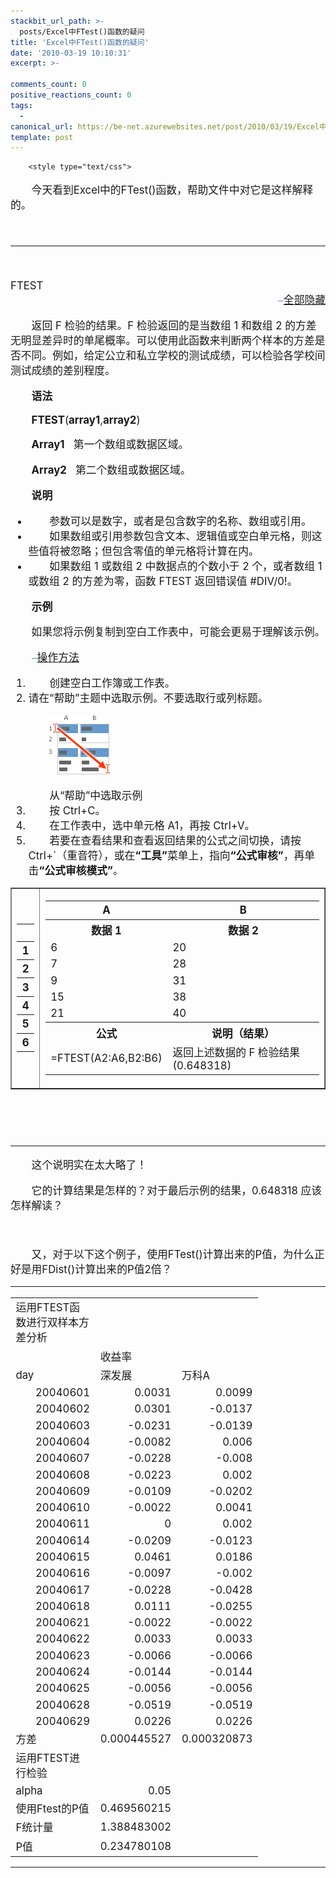 ```yaml
---
stackbit_url_path: >-
  posts/Excel中FTest()函数的疑问
title: 'Excel中FTest()函数的疑问'
date: '2010-03-19 10:10:31'
excerpt: >-
  
comments_count: 0
positive_reactions_count: 0
tags: 
  - 
canonical_url: https://be-net.azurewebsites.net/post/2010/03/19/Excel中FTest()函数的疑问
template: post
---
```


        <style type="text/css">
<!--

/* 仿Google的表格样式; 涂鸦， 2010-1-21 */
table.tbLikeGoogle 
{
	border: solid 1px #CCCCCC;
	border-collapse: collapse;
	width: 99%;
	background-color: White;
}

table.tbLikeGoogle tr
{
	border: solid 1px #CCCCCC;
}

/* 鼠标经过的样式 */
table.tbLikeGoogle tr:hover
{
	background-color: #F1FCFF;
}    

table.tbLikeGoogle thead tr 
{
	border-bottom: solid 1px #a6a6a6;
}

/* 表头当鼠标经过时样式不变 */
table.tbLikeGoogle thead tr:hover
{
	border-bottom: solid 1px #a6a6a6;
	background-color: transparent;
}

table.tbLikeGoogle tr td 
{
	padding: 6px 0 6px 3px;
	/* IE 7 及以下不支持 tr 的border属性 */
	border-top: solid 1px #CCCCCC;
	border-bottom: solid 1px #CCCCCC;
	text-align: left;
}

/* 链接样式 */
table.tbLikeGoogle tr td a:link 
{
	padding: 0!important;
	margin: 0!important;
	color: #2244DD!important;
	text-decoration: underline!important;
}

table.tbLikeGoogle tr td a:link 
{
	padding: 0!important;
	margin: 0!important;
	color: #2244DD!important;
	text-decoration: underline!important;
}

table.tbLikeGoogle tr td a:link 
{
	padding: 0!important;
	margin: 0!important;
	color: #2244DD!important;
	text-decoration: underline!important;
}

table.tbLikeGoogle tr td a:link 
{
	padding: 0!important;
	margin: 0!important;
	color: #2244DD!important;
	text-decoration: underline!important;
}

table.tbLikeGoogle thead tr th
{
	/* IE 7 及以下不支持 tr 的border属性 */
	border-bottom: solid 1px #a6a6a6;
	text-align: left;
	padding: 6px 0 6px 3px;
	vertical-align: top;
}

table.tbLikeGoogle thead tr th .filter 
{
	font-weight: normal;
}
/* 仿Google的表格样式；结束 */

-->
</style>
<div style="text-indent: 2em; font-size: larger;">
<p>今天看到Excel中的FTest()函数，帮助文件中对它是这样解释的。</p>
<p>&nbsp;</p>
<hr>
<p>&nbsp;</p>
FTEST    <!--cstransform awsenduser.xsl date 2006-12-10 --><!--csautotext date 2007-03-23 number --><!--csglossary date 2007-03-23 number --><!--csglobalstrings date 2007-05-31 number --><!-- defs in --><!-- META NAME="lcid" CONTENT="2052" -->
<div style="DISPLAY: none" id="divShowAll" align="right"><a class="DropDown" href="http://office.microsoft.com/assistance/hfws.aspx?AssetID=HP052090982052&amp;CTT=1&amp;Origin=EC010229842052&amp;QueryID=c_8Hzemxc&amp;respos=1&amp;rt=2"><img id="picHeader" border="0" alt="全部显示" src="https://raw.githubusercontent.com/Jeff-Tian/blogengine.net/master/Source/BlogEngine/BlogEngine.NET/App_Data/files/image_235.png">全部显示</a></div>
<div style="DISPLAY: block" id="divHideAll" align="right"><a class="DropDown" href="http://office.microsoft.com/assistance/hfws.aspx?AssetID=HP052090982052&amp;CTT=1&amp;Origin=EC010229842052&amp;QueryID=c_8Hzemxc&amp;respos=1&amp;rt=2"><img id="hide" border="0" alt="全部隐藏" src="https://raw.githubusercontent.com/Jeff-Tian/blogengine.net/master/Source/BlogEngine/BlogEngine.NET/App_Data/files/image_236.png">全部隐藏</a></div>
<p>返回 F 检验的结果。F 检验返回的是当数组 1 和数组 2  的方差无明显差异时的单尾概率。可以使用此函数来判断两个样本的方差是否不同。例如，给定公立和私立学校的测试成绩，可以检验各学校间测试成绩的差别程度。</p>
<p><b class="bterm">语法</b></p>
<p><b class="bterm">FTEST</b>(<b class="bterm">array1</b>,<b class="bterm">array2</b>)</p>
<p><b class="runinhead">Array1</b>&nbsp;&nbsp; 第一个数组或数据区域。</p>
<p><b class="runinhead">Array2</b>&nbsp;&nbsp; 第二个数组或数据区域。</p>
<p><b class="bterm">说明</b></p>
<ul>
    <li>参数可以是数字，或者是包含数字的名称、数组或引用。</li>
    <li>如果数组或引用参数包含文本、逻辑值或空白单元格，则这些值将被忽略；但包含零值的单元格将计算在内。</li>
    <li>如果数组 1 或数组 2 中数据点的个数小于 2 个，或者数组 1 或数组 2 的方差为零，函数 FTEST 返回错误值 #DIV/0!。</li>
</ul>
<p><b class="bterm">示例</b></p>
<p>如果您将示例复制到空白工作表中，可能会更易于理解该示例。</p>
<div class="alert">
<p><a class="DropDown" href="http://office.microsoft.com/assistance/hfws.aspx?AssetID=HP052090982052&amp;CTT=1&amp;Origin=EC010229842052&amp;QueryID=c_8Hzemxc&amp;respos=1&amp;rt=2"><img id="divExpCollAsst_1_img" border="0" alt="隐藏" src="https://raw.githubusercontent.com/Jeff-Tian/blogengine.net/master/Source/BlogEngine/BlogEngine.NET/App_Data/files/image_237.png">操作方法</a></p>
<span style="DISPLAY: block" id="divExpCollAsst_1" class="ACECollapsed" border="0">
<ol>
    <li>创建空白工作簿或工作表。</li>
    <li>请在“帮助”主题中选取示例。不要选取行或列标题。
    <p><img border="0" alt="从“帮助”中选取示例" src="https://raw.githubusercontent.com/Jeff-Tian/blogengine.net/master/Source/BlogEngine/BlogEngine.NET/App_Data/files/image_238.png"></p>
    <div class="ac">从“帮助”中选取示例</div>
    </li>
    <li>按 Ctrl+C。</li>
    <li>在工作表中，选中单元格 A1，再按 Ctrl+V。</li>
    <li>若要在查看结果和查看返回结果的公式之间切换，请按 Ctrl+`（重音符），或在<b class="ui">“工具”</b>菜单上，指向<b class="ui">“公式审核”</b>，再单击<b class="ui">“公式审核模式”</b>。</li>
</ol>
</span></div>
<table border="1">
    <tbody>
        <tr class="trbgodd">
            <td>
            <table>
                <tbody>
                    <tr class="trbgodd">
                        <td class="noborder">&nbsp;</td>
                    </tr>
                    <tr class="trbgeven">
                        <th>1</th>
                    </tr>
                    <tr class="trbgodd">
                        <th>2</th>
                    </tr>
                    <tr class="trbgeven">
                        <th>3</th>
                    </tr>
                    <tr class="trbgodd">
                        <th>4</th>
                    </tr>
                    <tr class="trbgeven">
                        <th>5</th>
                    </tr>
                    <tr class="trbgodd">
                        <th>6</th>
                    </tr>
                </tbody>
            </table>
            </td>
            <td>
            <table>
                <tbody>
                    <tr class="trbgeven">
                        <th>A</th>
                        <th>B</th>
                    </tr>
                    <tr class="trbgodd">
                        <th>数据 1</th>
                        <th>数据 2</th>
                    </tr>
                    <tr class="trbgeven">
                        <td>6</td>
                        <td>20</td>
                    </tr>
                    <tr class="trbgodd">
                        <td>7</td>
                        <td>28</td>
                    </tr>
                    <tr class="trbgeven">
                        <td>9</td>
                        <td>31</td>
                    </tr>
                    <tr class="trbgodd">
                        <td>15</td>
                        <td>38</td>
                    </tr>
                    <tr class="trbgeven">
                        <td>21</td>
                        <td>40</td>
                    </tr>
                    <tr class="trbgodd">
                        <th>公式</th>
                        <th>说明（结果）</th>
                    </tr>
                    <tr class="trbgeven">
                        <td>=FTEST(A2:A6,B2:B6)</td>
                        <td>返回上述数据的 F 检验结果  (0.648318)</td>
                    </tr>
                </tbody>
            </table>
            </td>
        </tr>
    </tbody>
</table>
<p>&nbsp;</p>
<p>&nbsp;</p>
<hr>
<p><!--@@FEEDBACKWIZ@@--></p>
<p>这个说明实在太大略了！</p>
<p>它的计算结果是怎样的？对于最后示例的结果，0.648318 应该怎样解读？</p>
<p>&nbsp;</p>
<p>又，对于以下这个例子，使用FTest()计算出来的P值，为什么正好是用FDist()计算出来的P值2倍？</p>
<hr>
<table class="tbLikeGoogle"><colgroup><col width="119" style="mso-width-source:userset;mso-width-alt:3808;width:89pt">  <col width="111" style="mso-width-source:userset;mso-width-alt:3552;width:83pt">  <col width="102" style="mso-width-source:userset;mso-width-alt:3264;width:77pt">
</colgroup><tbody><tr height="19" style="height:14.25pt">
    <td height="19" class="xl24" width="119" style="height:14.25pt;width:89pt">运用FTEST函数进行双样本方差分析</td>
    <td class="xl24" width="111" style="border-left:none;width:83pt">　</td>
    <td class="xl24" width="102" style="border-left:none;width:77pt">　</td>
</tr>
<tr height="19" style="height:14.25pt">
    <td height="19" class="xl24" style="height:14.25pt;border-top:none">　</td>
    <td colspan="2" class="xl25" style="border-left:none">收益率</td>
</tr>
<tr height="19" style="height:14.25pt">
    <td height="19" class="xl24" style="height:14.25pt;border-top:none">day</td>
    <td class="xl24" style="border-top:none;border-left:none">深发展</td>
    <td class="xl24" style="border-top:none;border-left:none">万科A</td>
</tr>
<tr height="19" style="height:14.25pt">
    <td height="19" class="xl24" align="right" style="height:14.25pt;border-top:none" x:num="">20040601</td>
    <td class="xl24" align="right" style="border-top:none;border-left:none" x:num="3.0999999999999999E-3">0.0031</td>
    <td class="xl24" align="right" style="border-top:none;border-left:none" x:num="9.9000000000000008E-3">0.0099</td>
</tr>
<tr height="19" style="height:14.25pt">
    <td height="19" class="xl24" align="right" style="height:14.25pt;border-top:none" x:num="">20040602</td>
    <td class="xl24" align="right" style="border-top:none;border-left:none" x:num="3.0099999999999998E-2">0.0301</td>
    <td class="xl24" align="right" style="border-top:none;border-left:none" x:num="-1.37E-2">-0.0137</td>
</tr>
<tr height="19" style="height:14.25pt">
    <td height="19" class="xl24" align="right" style="height:14.25pt;border-top:none" x:num="">20040603</td>
    <td class="xl24" align="right" style="border-top:none;border-left:none" x:num="-2.3099999999999999E-2">-0.0231</td>
    <td class="xl24" align="right" style="border-top:none;border-left:none" x:num="-1.3899999999999999E-2">-0.0139</td>
</tr>
<tr height="19" style="height:14.25pt">
    <td height="19" class="xl24" align="right" style="height:14.25pt;border-top:none" x:num="">20040604</td>
    <td class="xl24" align="right" style="border-top:none;border-left:none" x:num="-8.2000000000000007E-3">-0.0082</td>
    <td class="xl24" align="right" style="border-top:none;border-left:none" x:num="6.0000000000000001E-3">0.006</td>
</tr>
<tr height="19" style="height:14.25pt">
    <td height="19" class="xl24" align="right" style="height:14.25pt;border-top:none" x:num="">20040607</td>
    <td class="xl24" align="right" style="border-top:none;border-left:none" x:num="-2.2800000000000001E-2">-0.0228</td>
    <td class="xl24" align="right" style="border-top:none;border-left:none" x:num="-8.0000000000000002E-3">-0.008</td>
</tr>
<tr height="19" style="height:14.25pt">
    <td height="19" class="xl24" align="right" style="height:14.25pt;border-top:none" x:num="">20040608</td>
    <td class="xl24" align="right" style="border-top:none;border-left:none" x:num="-2.23E-2">-0.0223</td>
    <td class="xl24" align="right" style="border-top:none;border-left:none" x:num="2E-3">0.002</td>
</tr>
<tr height="19" style="height:14.25pt">
    <td height="19" class="xl24" align="right" style="height:14.25pt;border-top:none" x:num="">20040609</td>
    <td class="xl24" align="right" style="border-top:none;border-left:none" x:num="-1.09E-2">-0.0109</td>
    <td class="xl24" align="right" style="border-top:none;border-left:none" x:num="-2.0199999999999999E-2">-0.0202</td>
</tr>
<tr height="19" style="height:14.25pt">
    <td height="19" class="xl24" align="right" style="height:14.25pt;border-top:none" x:num="">20040610</td>
    <td class="xl24" align="right" style="border-top:none;border-left:none" x:num="-2.2000000000000001E-3">-0.0022</td>
    <td class="xl24" align="right" style="border-top:none;border-left:none" x:num="4.1000000000000003E-3">0.0041</td>
</tr>
<tr height="19" style="height:14.25pt">
    <td height="19" class="xl24" align="right" style="height:14.25pt;border-top:none" x:num="">20040611</td>
    <td class="xl24" align="right" style="border-top:none;border-left:none" x:num="">0</td>
    <td class="xl24" align="right" style="border-top:none;border-left:none" x:num="2E-3">0.002</td>
</tr>
<tr height="19" style="height:14.25pt">
    <td height="19" class="xl24" align="right" style="height:14.25pt;border-top:none" x:num="">20040614</td>
    <td class="xl24" align="right" style="border-top:none;border-left:none" x:num="-2.0899999999999998E-2">-0.0209</td>
    <td class="xl24" align="right" style="border-top:none;border-left:none" x:num="-1.23E-2">-0.0123</td>
</tr>
<tr height="19" style="height:14.25pt">
    <td height="19" class="xl24" align="right" style="height:14.25pt;border-top:none" x:num="">20040615</td>
    <td class="xl24" align="right" style="border-top:none;border-left:none" x:num="4.6100000000000002E-2">0.0461</td>
    <td class="xl24" align="right" style="border-top:none;border-left:none" x:num="1.8599999999999998E-2">0.0186</td>
</tr>
<tr height="19" style="height:14.25pt">
    <td height="19" class="xl24" align="right" style="height:14.25pt;border-top:none" x:num="">20040616</td>
    <td class="xl24" align="right" style="border-top:none;border-left:none" x:num="-9.7000000000000003E-3">-0.0097</td>
    <td class="xl24" align="right" style="border-top:none;border-left:none" x:num="-2E-3">-0.002</td>
</tr>
<tr height="19" style="height:14.25pt">
    <td height="19" class="xl24" align="right" style="height:14.25pt;border-top:none" x:num="">20040617</td>
    <td class="xl24" align="right" style="border-top:none;border-left:none" x:num="-2.2800000000000001E-2">-0.0228</td>
    <td class="xl24" align="right" style="border-top:none;border-left:none" x:num="-4.2799999999999998E-2">-0.0428</td>
</tr>
<tr height="19" style="height:14.25pt">
    <td height="19" class="xl24" align="right" style="height:14.25pt;border-top:none" x:num="">20040618</td>
    <td class="xl24" align="right" style="border-top:none;border-left:none" x:num="1.11E-2">0.0111</td>
    <td class="xl24" align="right" style="border-top:none;border-left:none" x:num="-2.5499999999999998E-2">-0.0255</td>
</tr>
<tr height="19" style="height:14.25pt">
    <td height="19" class="xl24" align="right" style="height:14.25pt;border-top:none" x:num="">20040621</td>
    <td class="xl24" align="right" style="border-top:none;border-left:none" x:num="-2.2000000000000001E-3">-0.0022</td>
    <td class="xl24" align="right" style="border-top:none;border-left:none" x:num="-2.2000000000000001E-3">-0.0022</td>
</tr>
<tr height="19" style="height:14.25pt">
    <td height="19" class="xl24" align="right" style="height:14.25pt;border-top:none" x:num="">20040622</td>
    <td class="xl24" align="right" style="border-top:none;border-left:none" x:num="3.3E-3">0.0033</td>
    <td class="xl24" align="right" style="border-top:none;border-left:none" x:num="3.3E-3">0.0033</td>
</tr>
<tr height="19" style="height:14.25pt">
    <td height="19" class="xl24" align="right" style="height:14.25pt;border-top:none" x:num="">20040623</td>
    <td class="xl24" align="right" style="border-top:none;border-left:none" x:num="-6.6E-3">-0.0066</td>
    <td class="xl24" align="right" style="border-top:none;border-left:none" x:num="-6.6E-3">-0.0066</td>
</tr>
<tr height="19" style="height:14.25pt">
    <td height="19" class="xl24" align="right" style="height:14.25pt;border-top:none" x:num="">20040624</td>
    <td class="xl24" align="right" style="border-top:none;border-left:none" x:num="-1.44E-2">-0.0144</td>
    <td class="xl24" align="right" style="border-top:none;border-left:none" x:num="-1.44E-2">-0.0144</td>
</tr>
<tr height="19" style="height:14.25pt">
    <td height="19" class="xl24" align="right" style="height:14.25pt;border-top:none" x:num="">20040625</td>
    <td class="xl24" align="right" style="border-top:none;border-left:none" x:num="-5.5999999999999999E-3">-0.0056</td>
    <td class="xl24" align="right" style="border-top:none;border-left:none" x:num="-5.5999999999999999E-3">-0.0056</td>
</tr>
<tr height="19" style="height:14.25pt">
    <td height="19" class="xl24" align="right" style="height:14.25pt;border-top:none" x:num="">20040628</td>
    <td class="xl24" align="right" style="border-top:none;border-left:none" x:num="-5.1900000000000002E-2">-0.0519</td>
    <td class="xl24" align="right" style="border-top:none;border-left:none" x:num="-5.1900000000000002E-2">-0.0519</td>
</tr>
<tr height="19" style="height:14.25pt">
    <td height="19" class="xl24" align="right" style="height:14.25pt;border-top:none" x:num="">20040629</td>
    <td class="xl24" align="right" style="border-top:none;border-left:none" x:num="2.2599999999999999E-2">0.0226</td>
    <td class="xl24" align="right" style="border-top:none;border-left:none" x:num="2.2599999999999999E-2">0.0226</td>
</tr>
<tr height="19" style="height:14.25pt">
    <td height="19" class="xl24" style="height:14.25pt;border-top:none">方差</td>
    <td class="xl24" align="right" style="border-top:none;border-left:none" x:num="4.4552690476190474E-4" x:fmla="=STDEV(B4:B24)^2">0.000445527</td>
    <td class="xl24" align="right" style="border-top:none;border-left:none" x:num="3.2087314285714278E-4" x:fmla="=STDEV(C4:C24)^2">0.000320873</td>
</tr>
<tr height="19" style="height:14.25pt">
    <td height="19" class="xl24" style="height:14.25pt;border-top:none">运用FTEST进行检验</td>
    <td class="xl24" style="border-top:none;border-left:none">　</td>
    <td class="xl24" style="border-top:none;border-left:none">　</td>
</tr>
<tr height="19" style="height:14.25pt">
    <td height="19" class="xl24" style="height:14.25pt;border-top:none">alpha</td>
    <td class="xl24" align="right" style="border-top:none;border-left:none" x:num="">0.05</td>
    <td class="xl24" style="border-top:none;border-left:none">　</td>
</tr>
<tr height="19" style="height:14.25pt">
    <td height="19" class="xl24" style="height:14.25pt;border-top:none">使用Ftest的P值</td>
    <td class="xl24" align="right" style="border-top:none;border-left:none" x:num="0.46956021530198394" x:fmla="=FTEST(B4:B24,C4:C24)">0.469560215</td>
    <td class="xl24" style="border-top:none;border-left:none">　</td>
</tr>
<tr height="19" style="height:14.25pt">
    <td height="19" class="xl24" style="height:14.25pt;border-top:none">F统计量</td>
    <td class="xl24" align="right" style="border-top:none;border-left:none" x:num="1.3884830023317332" x:fmla="=B25/C25">1.388483002</td>
    <td class="xl24" style="border-top:none;border-left:none">　</td>
</tr>
<tr height="19" style="height:14.25pt">
    <td height="19" class="xl24" style="height:14.25pt;border-top:none">P值</td>
    <td class="xl24" align="right" style="border-top:none;border-left:none" x:num="0.23478010765099197" x:fmla="=FDIST(B29,COUNT(B4:B24)-1,COUNT(C4:C24)-1)">0.234780108</td>
    <td class="xl24" style="border-top:none;border-left:none">　</td>
</tr>
</tbody></table>
<hr>
<p>&nbsp;</p>
</div>
      